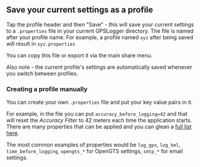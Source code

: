 
## Save your current settings as a profile

Tap the profile header and then "Save" - this will save your current settings to a `.properties` file in your current GPSLogger directory. The file is named after your profile name.  For example, a profile named `xyz` after being saved will result in `xyz.properties`

You can copy this file or export it via the main share menu. 

Also note - the current profile's settings are automatically saved whenever you switch between profiles.


### Creating a profile manually

You can create your own `.properties` file and put your key value pairs in it. 

For example, in the file you can put `accuracy_before_logging=42` and that will reset the *Accuracy Filter* to 42 meters each time the application starts. There are many properties that can be applied and you can glean a [full list here](https://github.com/mendhak/gpslogger/blob/master/gpslogger/src/main/java/com/mendhak/gpslogger/common/PreferenceNames.java).

The most common examples of properties would be `log_gpx`, `log_kml`, `time_before_logging`, `opengts_*` for OpenGTS settings, `smtp_*` for email settings.
  
